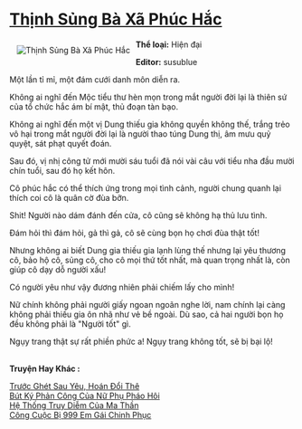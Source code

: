 <a href="https://utruyen.com/truyen/thinh-sung-ba-xa-phuc-hac/17253/" title="Thịnh Sủng Bà Xã Phúc Hắc"><h1>Thịnh Sủng Bà Xã Phúc Hắc</h1></a><div style="display:table"><img align="right" style="float: left; padding: 10px;" src="https://utruyen.com/images/story/200x260/thinh-sung-ba-xa-phuc-hac.jpg" alt="Thịnh Sủng Bà Xã Phúc Hắc"><b>Thể loại:</b> Hiện đại<p></p><b>Editor:</b> susublue<p></p>Một lần tỉ mỉ, một đám cưới danh môn diễn ra.<p></p>Không ai nghĩ đến Mộc tiểu thư hèn mọn trong mắt người đời lại là thiên sứ của tổ chức hắc ám bí mật, thủ đoạn tàn bạo.<p></p>Không ai nghĩ đến một vị Dung thiếu gia không quyền không thế, trắng trẻo vô hại trong mắt người đời lại là người thao túng Dung thị, âm mưu quỷ quyệt, sát phạt quyết đoán.<p></p>Sau đó, vị nhị công tử mới mười sáu tuổi đã nói vài câu với tiểu nha đầu mười chín tuổi, sau đó họ kết hôn.<p></p>Cô phúc hắc có thể thích ứng trong mọi tình cảnh, người chung quanh lại thích coi cô là quân cờ đùa bỡn.<p></p>Shit! Người nào dám đánh đến cửa, cô cũng sẽ không hạ thủ lưu tình.<p></p>Đám hỏi thì đám hỏi, gả thì gả, cô sẽ cùng bọn họ chơi đùa thật tốt!<p></p>Nhưng không ai biết Dung gia thiếu gia lạnh lùng thế nhưng lại yêu thương cô, bảo hộ cô, sủng cô, cho cô mọi thứ tốt nhất, mà quan trọng nhất là, còn giúp cô dạy dỗ người xấu!<p></p>Có người yêu như vậy đương nhiên phải chiếm lấy cho mình!<p></p>Nữ chính không phải người giấy ngoan ngoãn nghe lời, nam chính lại càng không phải thiếu gia ôn nhã như vẻ bề ngoài. Dù sao, cả hai người bọn họ đều không phải là "Người tốt" gì.<p></p>Ngụy trang thật sự rất phiền phức a! Ngụy trang không tốt, sẽ bị bại lộ!</div><p><br><b>Truyện Hay Khác :</b></p><a href="https://utruyen.com/truyen/truoc-ghet-sau-yeu-hoan-doi-the/17105/" alt="Trước Ghét Sau Yêu, Hoán Đổi Thê">Trước Ghét Sau Yêu, Hoán Đổi Thê</a><br/><a href="https://github.com/quanluxury/ngontinhhot/tree/master/truyenhay/16583/" alt="Bút Ký Phản Công Của Nữ Phụ Pháo Hôi">Bút Ký Phản Công Của Nữ Phụ Pháo Hôi</a><br/><a href="https://www.flickr.com/photos/184340401@N07/48819248882/" alt="Hệ Thống Truy Diễm Của Ma Thần">Hệ Thống Truy Diễm Của Ma Thần</a><br/><a href="https://www.flickr.com/photos/184340401@N07/48782003508/" alt="Công Cuộc Bị 999 Em Gái Chinh Phục">Công Cuộc Bị 999 Em Gái Chinh Phục</a><br/>